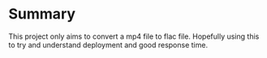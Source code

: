 # Summary

This project only aims to convert a mp4 file to flac file. Hopefully using this to try and understand deployment and good response time.
